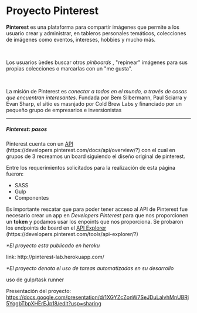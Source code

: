 <h1>Proyecto <strong>Pinterest</strong></h1>

<p><strong>Pinterest</strong> es una plataforma para compartir imágenes que permite a los usuario crear y administrar, en tableros personales temáticos, colecciones de imágenes como eventos, intereses, hobbies y mucho más.</p>
<br>
<p>Los usuarios ùedes buscar otros <i>pinboards</i> , "repinear" imágenes para sus propias colecciones o marcarlas con un "me gusta". </p>
<br>
<p>La misión de Pinterest es <i>conectar a todos en el mundo, a través de cosas que encuentran interesantes</i>. Fundada por Bem Silbermann, Paul Sciarra y Evan Sharp, el sitio es masnjado por Cold Brew Labs y financiado por un pequeño grupo de empresarios e inversionistas</p>

<hr>

<h5>Pinterest: <span>pasos</span></h5>
<p>Pinterest cuenta con un <u>API</u> (https://developers.pinterest.com/docs/api/overview/?) con el cual en grupos de 3 recreamos un board siguiendo el diseño original de pinterest. </p>
<p>Entre los requerimientos solicitados para la realización de esta página fueron:</p>

<ul>
<li>SASS</li>
<li>Gulp</li>
<li>Componentes</li>
</ul>

<p>Es importante rescatar que para poder tener acceso al API de Pinterest fue necesario crear un app en <i>Developers Pinterest</i> para que nos proporcionen un <strong>token</strong> y podamos usar los enpoints que nos proporciona. Se probaron los endpoints de board en el <u>API Explorer</u> (https://developers.pinterest.com/tools/api-explorer/?)</p>

<p><i>*El proyecto esta publicado en heroku</i></p>
<span>link: http://pinterest-lab.herokuapp.com/</span>
<p><i>*El proyecto denota el uso de tareas automatizadas en su desarrollo</i></p>
<span>uso de gulp/task runner</span>




<span>Presentación del proyecto: https://docs.google.com/presentation/d/1XGYZcZonW7SeJDuLaIvhMnUBRj5YqgbTbpXHErEJp18/edit?usp=sharing</span> 
